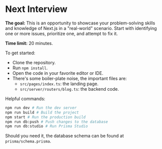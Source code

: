 # Next Interview

**The goal:** This is an opportunity to showcase your problem-solving skills and
knowledge of Next.js in a "real-world" scenario. Start with identifying one or
more issues, prioritize one, and attempt to fix it.

**Time limit:** 20 minutes.

To get started:

- Clone the repository.
- Run `npm install`.
- Open the code in your favorite editor or IDE.
- There's some boiler-plate noise, the important files are:
  - `src/pages/index.ts`: the landing page.
  - `src/server/routers/blog.ts`: the backend code.

Helpful commands:

```sh
npm run dev # Run the dev server
npm run build # Build the project
npm start # Run the production build
npm run db:push # Push changes to the database
npm run db:studio # Run Prisma Studio
```

Should you need it, the database schema can be found at `prisma/schema.prisma`.

